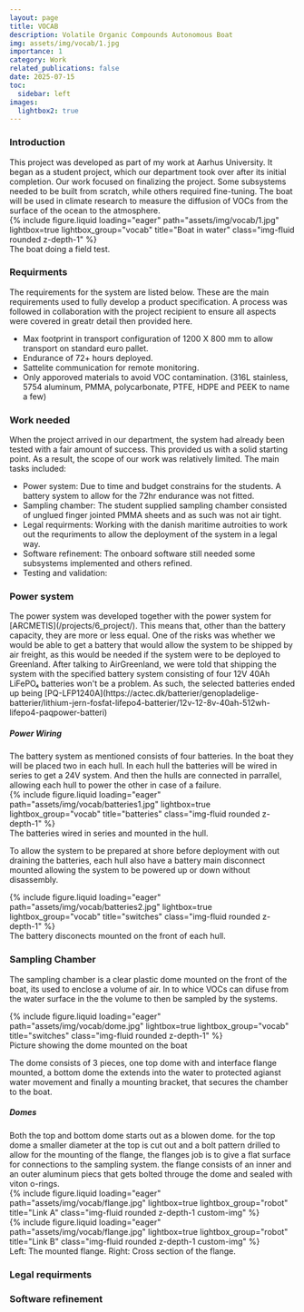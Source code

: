 ```yaml
---
layout: page
title: VOCAB
description: Volatile Organic Compounds Autonomous Boat
img: assets/img/vocab/1.jpg
importance: 1
category: Work
related_publications: false
date: 2025-07-15
toc:
  sidebar: left
images:
  lightbox2: true
---
```



<h3>Introduction</h3>
This project was developed as part of my work at Aarhus University. It began as a student project, which our department took over after its initial completion. Our work focused on finalizing the project. Some subsystems needed to be built from scratch, while others required fine-tuning. The boat will be used in climate research to measure the diffusion of VOCs from the surface of the ocean to the atmosphere.
<div class="row">
    <div class="col-sm mt-3 mt-md-0">
        {% include figure.liquid loading="eager" path="assets/img/vocab/1.jpg" lightbox=true lightbox_group="vocab" title="Boat in water" class="img-fluid rounded z-depth-1" %}
    </div>
</div>
<div class="caption">
    The boat doing a field test. 
</div>

<h3>Requirments</h3>
The requirements for the system are listed below. These are the main requirements used to fully develop a product specification. A process was followed in collaboration with the project recipient to ensure all aspects were covered in greatr detail then provided here.

- Max footprint in transport configuration of 1200 X 800 mm to allow transport on standard euro pallet.
- Endurance of 72+ hours deployed. 
- Sattelite communication for remote monitoring.
- Only apporoved materials to avoid VOC contamination. (316L stainless, 5754 aluminum, PMMA, polycarbonate, PTFE, HDPE and PEEK to name a few)

<h3>Work needed</h3>
When the project arrived in our department, the system had already been tested with a fair amount of success. This provided us with a solid starting point. As a result, the scope of our work was relatively limited. The main tasks included:

- Power system: Due to time and budget constrains for the students. A battery system to allow for the 72hr endurance was not fitted.
- Sampling chamber: The student supplied sampling chamber consisted of unglued finger jointed PMMA sheets and as such was not air tight. 
- Legal requirments: Working with the danish maritime autroities to work out the requriments to allow the deployment of the system in a legal way.
- Software refinement: The onboard software still needed some subsystems implemented and others refined. 
- Testing and validation: 


<h3>Power system</h3>
The power system was developed together with the power system for [ARCMETIS](/projects/6_project/). This means that, other than the battery capacity, they are more or less equal. One of the risks was whether we would be able to get a battery that would allow the system to be shipped by air freight, as this would be needed if the system were to be deployed to Greenland. After talking to AirGreenland, we were told that shipping the system with the specified battery system consisting of four 12V 40Ah LiFePO₄ batteries won't be a problem. As such, the selected batteries ended up being [PQ-LFP1240A](https://actec.dk/batterier/genopladelige-batterier/lithium-jern-fosfat-lifepo4-batterier/12v-12-8v-40ah-512wh-lifepo4-paqpower-batteri)

<h5>Power Wiring</h5>
The battery system as mentioned consists of four batteries. In the boat they will be placed two in each hull. In each hull the batteries will be wired in series to get a 24V system. And then the hulls are connected in parrallel, allowing each hull to power the other in case of a failure.

<div class="row">
    <div class="col-sm mt-3 mt-md-0">
        {% include figure.liquid loading="eager" path="assets/img/vocab/batteries1.jpg" lightbox=true lightbox_group="vocab" title="batteries" class="img-fluid rounded z-depth-1" %}
    </div>
</div>
<div class="caption">
    The batteries wired in series and mounted in the hull. 
</div>

To allow the system to be prepared at shore before deployment with out draining the batteries, each hull also have a battery main disconnect mounted allowing the system to be powered up or down without disassembly.

<div class="row">
    <div class="col-sm mt-3 mt-md-0">
        {% include figure.liquid loading="eager" path="assets/img/vocab/batteries2.jpg" lightbox=true lightbox_group="vocab" title="switches" class="img-fluid rounded z-depth-1" %}
    </div>
</div>
<div class="caption">
    The battery disconects mounted on the front of each hull. 
</div>


<h3>Sampling Chamber</h3>

The sampling chamber is a clear plastic dome mounted on the front of the boat, its used to enclose a volume of air. In to whice VOCs can difuse from the water surface in the the volume to then be sampled by the systems. 

<div class="row">
    <div class="col-sm mt-3 mt-md-0">
        {% include figure.liquid loading="eager" path="assets/img/vocab/dome.jpg" lightbox=true lightbox_group="vocab" title="switches" class="img-fluid rounded z-depth-1" %}
    </div>
</div>
<div class="caption">
    Picture showing the dome mounted on the boat
</div>

The dome consists of 3 pieces, one top dome with and interface flange mounted, a bottom dome the extends into the water to protected agianst water movement and finally a mounting bracket, that secures the chamber to the boat.
<h5>Domes</h5>
Both the top and bottom dome starts out as a blowen dome. for the top dome a smaller diameter at the top is cut out and a bolt pattern drilled to allow for the mounting of the flange, the flanges job is to give a flat surface for connections to the sampling system. the flange consists of an inner and an outer aluminum piecs that gets bolted througe the dome and sealed with viton o-rings. 

<div class="row">
    <div class="col-sm mt-3 mt-md-0">
        {% include figure.liquid loading="eager" path="assets/img/vocab/flange.jpg" lightbox=true lightbox_group="robot" title="Link A" class="img-fluid rounded z-depth-1 custom-img" %}
    </div>
    <div class="col-sm mt-3 mt-md-0">
        {% include figure.liquid loading="eager" path="assets/img/vocab/flange.jpg" lightbox=true lightbox_group="robot" title="Link B" class="img-fluid rounded z-depth-1 custom-img" %}
    </div>
</div>
<div class="caption">
    Left: The mounted flange. Right: Cross section of the flange.
</div>

<h3>Legal requirments</h3>

<h3>Software refinement</h3>

